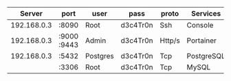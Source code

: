 | Server      | port        | user     | pass     | proto  | Services   |
| ----------- | ----------- | -------- | -------- | ------ | ---------- |
| 192.168.0.3 | :8090       | Root     | d3c4Tr0n | Ssh    | Console    |
| 192.168.0.3 | :9000 :9443 | Admin    | d3c4Tr0n | Http/s | Portainer  |
| 192.168.0.3 | :5432       | Postgres | d3c4Tr0n | Tcp    | PostgreSQL |
|             | :3306       | Root     | d3c4Tr0n | Tcp    | MySQL      |
